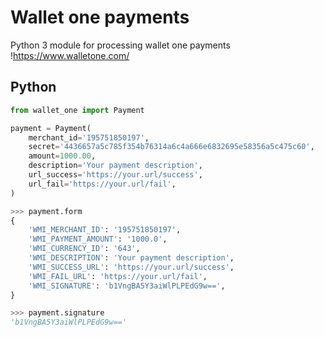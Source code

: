 # Wallet one payments
 
Python 3 module for processing wallet one payments 
!https://www.walletone.com/

 ## Python

```python
from wallet_one import Payment

payment = Payment(
    merchant_id='195751850197',
    secret='4436657a5c785f354b76314a6c4a666e6832695e58356a5c475c60',
    amount=1000.00,
    description='Your payment description',
    url_success='https://your.url/success',
    url_fail='https://your.url/fail',
)

>>> payment.form
{
    'WMI_MERCHANT_ID': '195751850197', 
    'WMI_PAYMENT_AMOUNT': '1000.0', 
    'WMI_CURRENCY_ID': '643', 
    'WMI_DESCRIPTION': 'Your payment description', 
    'WMI_SUCCESS_URL': 'https://your.url/success', 
    'WMI_FAIL_URL': 'https://your.url/fail', 
    'WMI_SIGNATURE': 'b1VngBA5Y3aiWlPLPEdG9w==',
}

>>> payment.signature
'b1VngBA5Y3aiWlPLPEdG9w=='

```
